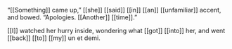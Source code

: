 “[[Something]] came up,” [[she]] [[said]] [[in]] [[an]] [[unfamiliar]] accent, and bowed. “Apologies. [[Another]] [[time]].”

[[I]] watched her hurry inside, wondering what [[got]] [[into]] her, and went [[back]] [[to]] [[my]] un et demi.